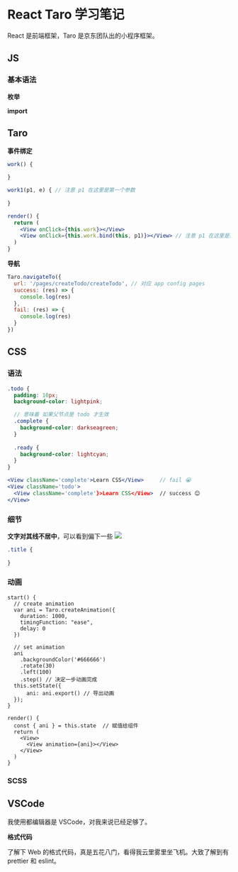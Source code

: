 # React Taro 学习笔记

React 是前端框架，Taro 是京东团队出的小程序框架。



## JS

### 基本语法

**枚举**

**import**


## Taro

**事件绑定**

```jsx
work() {

}

work1(p1, e) { // 注意 p1 在这里是第一个参数
  
}

render() {
  return (
    <View onClick={this.work}></View>
    <View onClick={this.work.bind(this, p1)}></View> // 注意 p1 在这里是第二个参数
  )
}
```

**导航**

```jsx
Taro.navigateTo({
  url: '/pages/createTodo/createTodo', // 对应 app config pages
  success: (res) => {
    console.log(res)
  },
  fail: (res) => {
    console.log(res)
  }
})
```



## CSS



### 语法
```scss
.todo {
  padding: 10px;
  background-color: lightpink;

  // 意味着 如果父节点是 todo 才生效
  .complete {
    background-color: darkseagreen;
  }
  
  .ready {
    background-color: lightcyan;
  }
}
```
```jsx
<View className='complete'>Learn CSS</View>     // fail 😭
<View className='todo'>
  <View className='complete'}>Learn CSS</View>  // success 😊
</View>
```



### 细节

**文字对其线不居中**，可以看到偏下一些
![](https://tva1.sinaimg.cn/large/007S8ZIlgy1gfjjabrb5nj30jg03g0sp.jpg)

```css
.title {
  
}
```

### 动画

```react
start() {
  // create animation
  var ani = Taro.createAnimation({
    duration: 1000,
    timingFunction: "ease",
    delay: 0
  })

  // set animation 
  ani
    .backgroundColor('#666666')
    .rotate(30)
    .left(100)
    .step() // 决定一步动画完成
  this.setState({
      ani: ani.export() // 导出动画
  });
}

render() {
  const { ani } = this.state  // 赋值给组件
  return (
  	<View>
      <View animation={ani}></View> 
    </View>
  )
}
```

### SCSS

## VSCode

我使用都编辑器是 VSCode，对我来说已经足够了。

**格式代码**

了解下 Web 的格式代码，真是五花八门，看得我云里雾里坐飞机。大致了解到有 prettier 和 eslint。

